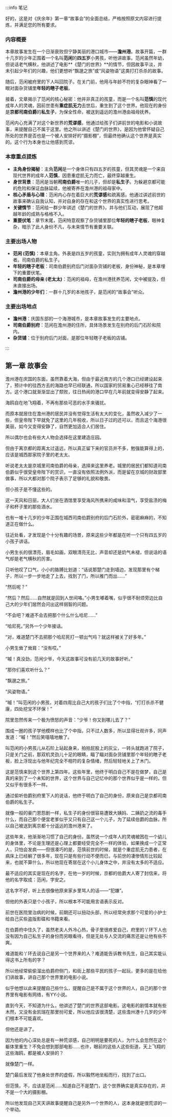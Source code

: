 :::info 笔记

好的，这是对《庆余年》第一章“故事会”的全面总结，严格按照原文内容进行提炼，并满足您的所有要求。

### **内容概要**

本章故事发生在一个日渐衰败但宁静美丽的港口城市——**澹州港**。故事开篇，一群十几岁的少年正围着一个名叫**范闲**的**四五岁**小男孩，听他讲故事。范闲虽然年幼，但说话老气横秋，他讲述了电影**《楚门的世界》**的情节，但因故事平淡，并未引起少年们的兴趣，他们更想听“飘邈之旅”或“风姿物语”这类打打杀杀的故事。

随后，范闲被府里的下人叫回院子。在关门前，他用与年龄不符的复杂眼神看了一眼对面杂货铺里**年轻的瞎子老板**。

接着，文章揭示了范闲的核心秘密：他并非真正的孩童，而是一个名叫**范慎**的现代成年人的灵魂，因前世患有**重症肌无力**去世后，重生到了这个世界。他现在的身份是**京都司南伯爵**的**私生子**，为保全性命，被送到遥远的澹州港由祖母抚养。

范闲内心充满了对这个新世界的**荒谬感**，他通过给孩子们讲前世的电影和小说故事，来提醒自己不属于这里。他之所以讲述《楚门的世界》，是因为他曾怀疑自己所处的世界是否也是一个被人安排好的“摄影棚”，但最终他确认这个世界是真实的。这个行为本身也让他感到荒谬。

### **本章重点提炼**

*   **主角身份揭秘**：主角**范闲**是一个身体只有四五岁的孩童，但其灵魂是一个来自现代世界的成年人**范慎**，因患重症肌无力而亡，最终穿越重生。
*   **身世背景**：范闲是当朝**司南伯爵**唯一的儿子，但却是**私生子**。为躲避京都可能的危险和保证血脉延续，他被寄养在澹州港的祖母家中。
*   **核心矛盾与心理**：范闲内心存在着巨大的**荒谬感**和疏离感。他通过讲述前世的故事来确认自我认知，并对自身的存在和这个世界的真实性进行思考。
*   **关键情节**：范闲给一群少年讲述《楚门的世界》，并与他们互动，展现了他超越年龄的成熟与格格不入。
*   **重要伏笔**：章节末尾，范闲特意观察了杂货铺里那位**年轻的瞎子老板**，眼神复杂，暗示了此人身份不凡，与未来情节有重要关联。

### **主要出场人物**

*   **范闲 (范慎)**：本章主角。外表是四五岁的孩童，实则为拥有成年人灵魂的穿越者。司南伯爵的私生子。
*   **年轻的瞎子老板**：司南伯爵别府后门对面杂货铺的老板，身份神秘，是本章埋下的重要伏笔。
*   **司南伯爵的母亲 (老太太)**：范闲的祖母，在澹州港抚养范闲，文中被提及，但未直接出场。
*   **澹州港的少年们**：一群十几岁的本地孩子，是范闲的“故事会”听众。

### **主要出场地点**

*   **澹州港**：庆国东部的一个海港城市，是本章故事发生的主要地点。
*   **司南伯爵别府**：范闲在澹州港的住所，具体场景发生在别府的后门石阶和院内。
*   **杂货铺**：位于别府后门对面，是那位年轻瞎子老板的店铺。

:::

## 第一章 **故事会**

澹州港在庆国的东面，虽然靠着大海，但由于最近南方的几个港口已经建设起来了，预计中的往西方去的海路也早已经联通，所以国家的贸易重心已经移往了南方。这个港口就渐渐显出了颓败，往日热闹的港口早在几年前就变得安静了起来。

海鸥自在地飞翔着，不再有那些可恶的水手来骚扰。

而原本就居住在澹州港的居民并没有觉得生活有太大的变化，虽然收入减少了一些，但皇帝陛下早就免了这里的几年税收，所以日子过的还可以，而且这个海港很美丽，如今又变得安静了，自然更加适合人们居住。

所以偶尔也会有些大人物会选择在这里建造庄园。

但由于离京都的距离太过遥远，所以真正留下来的官员并不多，勉强能算得上的，应该是城西那家院子里的老太太。

听说老太太是京城里司南伯爵的母亲，选择来这里养老。城里的居民们都知道司南伯爵似乎很受皇帝陛下的赏识，一直没有依照法例外派，而是留在京城的财政部里做事，所以大都对那个院子表示了足够的礼貌和敬畏。

但小孩子是不懂这些的。

这一天风和日丽，大人们坐在酒馆里享受海风所携来的咸味和湿气，享受盐渍的梅子和杯子里的那些酒水。

也有一堆十几岁的少年正围在城西司南伯爵别府的后门石阶外，密密麻麻的，不知道正在做什么。

往近处看，才发现是个十分有趣的场景，原来这些少年都是在听一个只有四五岁的小孩子讲话。

小男生长的很漂亮，眉毛如画，双眼清亮无比，声音却还是奶气未褪，但说话的语气却是老气横秋的厉害。

只听他叹了口气，小小的胳膊比划道：“话说那楚门走到墙边，发现那里有个梯子，所以一步一步地走了上去，找到了门，所以推门而出……”

“然后呢？”

“然后？然后……自然就是回到人世间咯。”小男生嘟着嘴，似乎很不耐烦旁边比自己大的少年们居然会问出这样弱智的问题。

“不会吧？难道不会去把那个什么什么哈尼……”

“哈尼死。”另外一个少年接话。

“对，难道楚门不去把那个哈尼死打一顿出气吗？就这样被关了好多年。”

小男生耸了耸肩：“没有哎。”

“嘁！真没劲，范闲少爷，今天这故事可没有前几天的故事好听。”

“那你们喜欢听什么？”

“飘邈之旅。”

“风姿物语。”

“嘁！”叫范闲的小男孩，对着四周比自己大的孩子们比了个中指，“打打杀杀不健康，四处挖宝不环保！”

院里忽然传来一个极为愤怒的声音：“少爷！你又到哪儿去了？”

围成一圈的孩子学他模样也比了个中指，只不过人数多，所以显得壮观许多，同声发道：“嘁！”然后笑嘻嘻地散了。

叫范闲的小男孩儿从石阶上站起身来，拍拍屁股上的灰尘，一转头就跑进了院子，只是关门之前，那双机灵劲儿十足的眼睛，瞄了瞄对面杂货铺里那个年轻的瞎子老板，脸上浮现出与他年纪完全不相符的复杂情绪，然后轻轻地关上了木门。

这是范慎来到这个世界上第四年。这些年里，他终于明白自己不是在做梦，自己是真的来到了一个未知的世界，这个世界与自己记忆中的那个世界似乎是一样的，但又似乎有很多不一样。

通过偷听伯爵别府里下人的说话，他终于明白了自己的身份，原来自己是京都司南伯爵的私生子。

就像一般的豪门恩怨剧一样，私生子的身份很容易遭致大姨妈、二姨奶之流的毒手什么，而自己那个便宜老爹似乎又只有自己这一个儿子，为了延续伯爵的血脉，所以自己被送到离京都十分遥远的澹州港来了。

这些年来，他渐渐地习惯了自己的身份。虽然说一个成年人的灵魂被困在一个幼儿的身体里，不论是生理还是心理上都要经受完全不一样的体验，如果换成一个正常人，只怕会发疯——但很凑巧的是，范慎前世的时候，就是个重症肌无力患者，在病床上已经躺了很多年，现在只是有些行动不便而已，与前世的凄惨情形比较起来，也就不算什么，所以他现在寄居在这个小儿身体之中，并没有太多的不适应。

最不适应的其实是现在的名字，在他一岁的时候，京都的伯爵大人寄了封信来，将他的名字取成：范闲，字安之。

这名字不好，听上去很像他原来家乡里骂人的话——“犯嫌”。

但他的外表只是个小孩子，所以根本不可能用言语表示反对。

前世在医院里治病的时候，前期还可以扭动头部，所以经常央求那个可爱的小护士给自己买些盗版影碟和书籍来看。

在伯爵府中住久了，虽然老夫人外冷心热，骨子里很疼爱自己，府里的丫环下人也没有因为自己私生子的身份而另眼看待，但是无处与人交流的痛苦还是让他有些不爽。

难道能和丫环去说自己是另一个世界来的人？难道能告诉教书先生，自己其实能认得这书上所有的字？

所以他经常偷偷溜出伯爵府侧门，和街上那些平民的孩子一起玩，更多的是在给他们讲故事，讲自己那个世界里的电影小说。

似乎他想以此来提醒自己些什么，提醒自己是不属于这个世界的人，自己的那个世界里有电影有网络，有YY小说。

直到今天，不知道为什么，他讲述了楚门的世界这部电影。这电影的剧情本就有些木然，又没有金凯瑞在那里扮可爱，所以他应该很清楚，这些澹州港十几岁的少年们根本不可能喜欢。

但他还是讲了。

因为他的内心深处总是有一种荒谬感，自己明明是要死的人，为什么会忽然在这个躯体里重生？不免会想到那部电影……也许，眼前的这些人这些街道，天上飞翔的这些海鸥，都是被人安排的？

就像楚门一样。

楚门最后发现了他身处世界的虚假，所以毅然地坐船而行，找到了出口。

但范慎，不，应该是范闲……知道自己不是楚门，这个世界确实是真实存在的，并不是一个大的摄影棚。

所以他发现自己天天讲故事提醒自己是另外一个世界的人，这本身就是很荒谬的一个举动。

